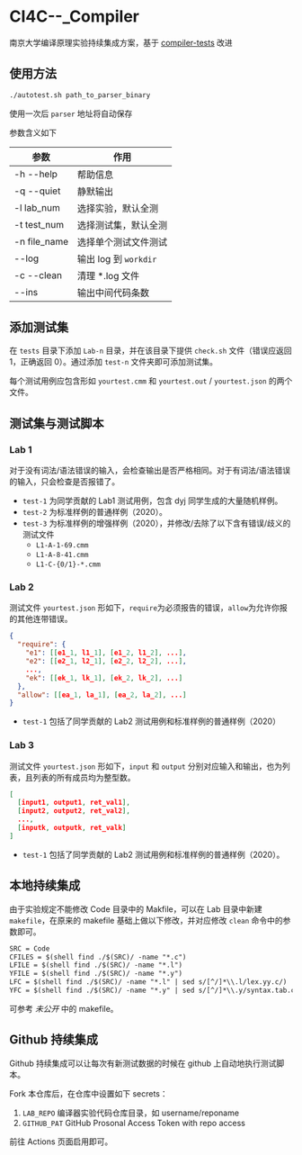 # CI4C--\_Compiler

南京大学编译原理实验持续集成方案，基于 [compiler-tests](https://github.com/massimodong/compilers-tests) 改进

## 使用方法

```bash
./autotest.sh path_to_parser_binary
```

使用一次后 `parser` 地址将自动保存

参数含义如下

| 参数         | 作用                  |
| ------------ | --------------------- |
| -h --help    | 帮助信息              |
| -q --quiet   | 静默输出              |
| -l lab_num   | 选择实验，默认全测    |
| -t test_num  | 选择测试集，默认全测  |
| -n file_name | 选择单个测试文件测试  |
| --log        | 输出 log 到 `workdir` |
| -c --clean   | 清理 \*.log 文件      |
| --ins        | 输出中间代码条数      |

## 添加测试集

在 `tests` 目录下添加 `Lab-n` 目录，并在该目录下提供 `check.sh` 文件（错误应返回 1，正确返回 0）。通过添加 `test-n` 文件夹即可添加测试集。

每个测试用例应包含形如 `yourtest.cmm` 和 `yourtest.out` / `yourtest.json` 的两个文件。

## 测试集与测试脚本

### Lab 1

对于没有词法/语法错误的输入，会检查输出是否严格相同。对于有词法/语法错误的输入，只会检查是否报错了。

- `test-1` 为同学贡献的 Lab1 测试用例，包含 dyj 同学生成的大量随机样例。
- `test-2` 为标准样例的普通样例（2020）。
- `test-3` 为标准样例的增强样例（2020），并修改/去除了以下含有错误/歧义的测试文件
  - `L1-A-1-69.cmm`
  - `L1-A-8-41.cmm`
  - `L1-C-{0/1}-*.cmm`

### Lab 2

测试文件 `yourtest.json` 形如下，`require`为必须报告的错误，`allow`为允许你报的其他连带错误。

```json
{
  "require": {
    "e1": [[e1_1, l1_1], [e1_2, l1_2], ...],
    "e2": [[e2_1, l2_1], [e2_2, l2_2], ...],
    ...,
    "ek": [[ek_1, lk_1], [ek_2, lk_2], ...]
  },
  "allow": [[ea_1, la_1], [ea_2, la_2], ...]
}
```

- `test-1` 包括了同学贡献的 Lab2 测试用例和标准样例的普通样例（2020）

### Lab 3

测试文件 `yourtest.json` 形如下，`input` 和 `output` 分别对应输入和输出，也为列表，且列表的所有成员均为整型数。

```json
[
  [input1, output1, ret_val1],
  [input2, output2, ret_val2],
  ...,
  [inputk, outputk, ret_valk]
]
```

- `test-1` 包括了同学贡献的 Lab2 测试用例和标准样例的普通样例（2020）。

## 本地持续集成

由于实验规定不能修改 Code 目录中的 Makfile，可以在 Lab 目录中新建 `makefile`，在原来的 makefile 基础上做以下修改，并对应修改 `clean` 命令中的参数即可。

```diff
SRC = Code
CFILES = $(shell find ./$(SRC)/ -name "*.c")
LFILE = $(shell find ./$(SRC)/ -name "*.l")
YFILE = $(shell find ./$(SRC)/ -name "*.y")
LFC = $(shell find ./$(SRC)/ -name "*.l" | sed s/[^/]*\\.l/lex.yy.c/)
YFC = $(shell find ./$(SRC)/ -name "*.y" | sed s/[^/]*\\.y/syntax.tab.c/)
```

可参考 *未公开* 中的 makefile。

## Github 持续集成

Github 持续集成可以让每次有新测试数据的时候在 github 上自动地执行测试脚本。

Fork 本仓库后，在仓库中设置如下 secrets：

1. `LAB_REPO` 编译器实验代码仓库目录，如 username/reponame
2. `GITHUB_PAT` GitHub Prosonal Access Token with repo access

前往 Actions 页面启用即可。
